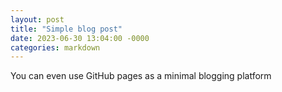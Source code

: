 ```yaml
---
layout: post
title: "Simple blog post"
date: 2023-06-30 13:04:00 -0000
categories: markdown
---
```

You can even use GitHub pages as a minimal blogging platform
